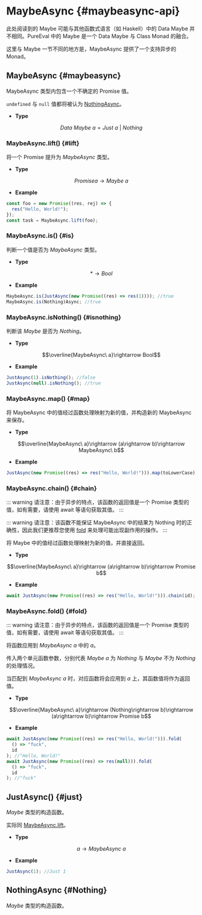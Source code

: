 # MaybeAsync {#maybeasync-api}

此处阅读到的 Maybe 可能与其他函数式语言（如 Haskell）中的 Data Maybe 并不相同。PureEval 中的 Maybe 是一个 Data Maybe 与 Class Monad 的融合。

这里与 Maybe 一节不同的地方是，MaybeAsync 提供了一个支持异步的 Monad。

## MaybeAsync {#maybeasync}

MaybeAsync 类型内包含一个不确定的 Promise 值。

`undefined` 与 `null` 值都将被认为 [NothingAsync](#Noting)。

- **Type**

$$Data\ Maybe\ a=Just\ a\ |\ Nothing$$

### MaybeAsync.lift() {#lift}

将一个 Promise 提升为 $MaybeAsync$ 类型。

- **Type**

$$Promise a\rightarrow Maybe\ a$$

- **Example**

```js
const foo = new Promise((res, rej) => {
  res("Hello, World!");
});
const task = MaybeAsync.lift(foo);
```

### MaybeAsync.is() {#is}

判断一个值是否为 $MaybeAsync$ 类型。

- **Type**

$$*\rightarrow Bool$$

- **Example**

```js
MaybeAsync.is(JustAsync(new Promise((res) => res(1)))); //true
MaybeAsync.is(Nothing)Async; //true
```

### MaybeAsync.isNothing() {#isnothing}

判断该 $Maybe$ 是否为 $Nothing$。

- **Type**

$$\overline{MaybeAsync\ a}\rightarrow Bool$$

- **Example**

```js
JustAsync(1).isNothing(); //false
JustAsync(null).isNothing(); //true
```

### MaybeAsync.map() {#map}

将 MaybeAsync 中的值经过函数处理映射为新的值，并构造新的 MaybeAsync 来保存。

- **Type**

$$\overline{MaybeAsync\ a}\rightarrow (a\rightarrow b)\rightarrow MaybeAsync\ b$$

- **Example**

```js
JustAsync(new Promise((res) => res("Hello, World!"))).map(toLowerCase); // MaybeAsync "hello, world!"
```

### MaybeAsync.chain() {#chain}

::: warning
请注意：由于异步的特点，该函数的返回值是一个 Promise 类型的值，如有需要，请使用 await 等语句获取其值。
:::

::: warning
请注意：该函数不能保证 MaybeAsync 中的结果为 Nothing 时的正确性，因此我们更推荐您使用 [fold](#fold) 来处理可能出现副作用的操作。
:::

将 Maybe 中的值经过函数处理映射为新的值，并直接返回。

- **Type**

$$\overline{MaybeAsync\ a}\rightarrow (a\rightarrow b)\rightarrow Promise b$$

- **Example**

```js
await JustAsync(new Promise((res) => res("Hello, World!"))).chain(id); //"Hello, World!"
```

### MaybeAsync.fold() {#fold}

::: warning
请注意：由于异步的特点，该函数的返回值是一个 Promise 类型的值，如有需要，请使用 await 等语句获取其值。
:::

将函数应用到 $MaybeAsync\ a$ 中的 $a$。

传入两个单元函数参数，分别代表 $Maybe\ a$ 为 $Nothing$ 与 $Maybe$ 不为 $Nothing$ 的处理情况。

当匹配到 $MaybeAsync\ a$ 时，对应函数将会应用到 $a$ 上，其函数值将作为返回值。

- **Type**

$$\overline{MaybeAsync\ a}\rightarrow (Nothing\rightarrow b)\rightarrow (a\rightarrow b)\rightarrow Promise b$$

- **Example**

```js
await JustAsync(new Promise((res) => res("Hello, World!"))).fold(
  () => "fuck",
  id
); //"Hello, World!"
await JustAsync(new Promise((res) => res(null))).fold(
  () => "fuck",
  id
); //"fuck"
```

## JustAsync() {#just}

$Maybe$ 类型的构造函数。

实际同 [MaybeAsync.lift](#lift)。

- **Type**

$$a\rightarrow MaybeAsync\ a$$

- **Example**

```js
JustAsync(1); //Just 1
```

## NothingAsync {#Nothing}

$Maybe$ 类型的构造函数。

